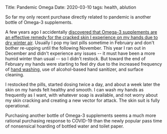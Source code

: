 Title: Pandemic Omega
Date: 2020-03-10
tags: health, ablution

So far my only recent purchase directly related to pandemic is another bottle of Omega-3 supplements.

A few years ago I accidentally [discovered that Omega-3 supplements are an effective remedy for the cracked skin I experience on my hands due to dry winter air](/2018/12/omega/). Usually I pop my last pills sometime in February and don't bother re-upping until the following November. This year I ran out in December and didn't experience any issues -- it must have been a more humid winter than usual -- so I didn't restock. But toward the end of February my hands were starting to feel dry due to the increased frequency of [hand washing](/media/images/hand-washing-litany.svg), use of alcohol-based hand sanitizer, and surface cleaning.

I restocked the pills, started dosing twice a day, and about a week later the skin on my hands felt healthy and smooth. I can wash my hands as frequently as I want, with whatever soap is available, and not worry about my skin cracking and creating a new vector for attack. The skin suit is fully operational.

Purchasing another bottle of Omega-3 supplements seems a much more rational purchasing response to COVID-19 than the newly popular pass time of nonsensical hoarding of bottled water and toilet paper.
